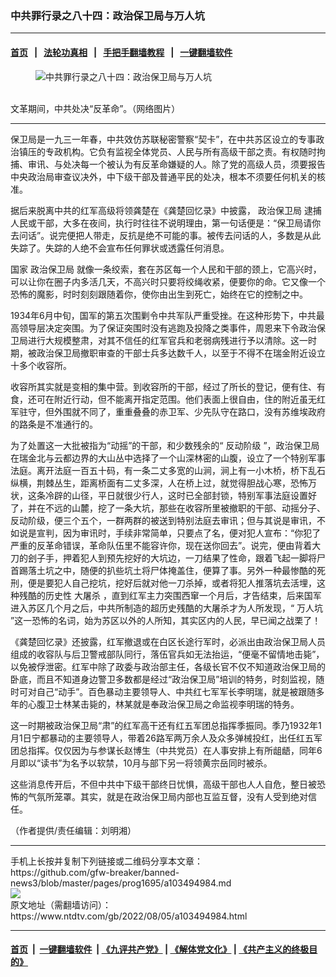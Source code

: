 ### 中共罪行录之八十四：政治保卫局与万人坑
------------------------

#### [首页](https://github.com/gfw-breaker/banned-news3/blob/master/README.md) &nbsp;&nbsp;|&nbsp;&nbsp; [法轮功真相](https://github.com/begood0513/basic/blob/master/README.md)  &nbsp;&nbsp;|&nbsp;&nbsp; [手把手翻墙教程](https://github.com/gfw-breaker/guides/wiki)  &nbsp;&nbsp;|&nbsp;&nbsp; [一键翻墙软件](https://github.com/gfw-breaker/nogfw/blob/master/README.md)  



<div><div class="featured_image">
 <figure>
  <img alt="中共罪行录之八十四：政治保卫局与万人坑" src="https://i.ntdtv.com/assets/uploads/2021/12/2021-12-30_201156-800x450.jpg"/>
 </figure><br/>
 <span class="caption">
  文革期间，中共处决“反革命”。（网络图片）
 </span>
</div>
</div><hr/>


<div><div class="post_content" itemprop="articleBody">
 <p>
  保卫局是一九三一年春，中共效仿苏联秘密警察“契卡”，在中共苏区设立的专事政治镇压的专政机构。它负有监视全体党员、人民与所有高级干部之责。有权随时拘捕、审讯、与处决每一个被认为有反革命嫌疑的人。除了党的高级人员，须要报告中央政治局审查议决外，中下级干部及普通平民的处决，根本不须要任何机关的核准。
 </p>
 <p>
  据后来脱离中共的红军高级将领龚楚在《龚楚回忆录》中披露，
  <ok href="https://www.ntdtv.com/gb/政治保卫局.htm">
   政治保卫局
  </ok>
  逮捕人民或干部，大多在夜间，执行时往往不说明理由，第一句话便是：“保卫局请你去问话”。说完便把人带走，反抗是绝不可能的事。被传去问话的人，多数是从此失踪了。失踪的人绝不会宣布任何罪状或透露任何消息。
 </p>
 <p>
  国家
  <ok href="https://www.ntdtv.com/gb/政治保卫局.htm">
   政治保卫局
  </ok>
  就像一条绞索，套在苏区每一个人民和干部的颈上，它高兴时，可以让你在圈子内多活几天，不高兴时只要将绞绳收紧，便要你的命。它又像一个恐怖的魔影，时时刻刻跟随着你，使你由出生到死亡，始终在它的控制之中。
 </p>
 <p>
  1934年6月中旬，国军的第五次围剿令中共军队严重受挫。在这种形势下，中共最高领导层决定突围。为了保证突围时没有逃跑及投降之类事件，周恩来下令政治保卫局进行大规模整肃，对其不信任的红军官兵和老弱病残进行予以清除。这一时期，被政治保卫局撤职审查的干部士兵多达数千人，以至于不得不在瑞金附近设立十多个收容所。
 </p>
 <p>
  收容所其实就是变相的集中营。到收容所的干部，经过了所长的登记，便有住、有食，还可在附近行动，但不能离开指定范围。他们表面上很自由，住的附近虽无红军驻守，但外围就不同了，重重叠叠的赤卫军、少先队守在路口，没有苏维埃政府的路条是不准通行的。
 </p>
 <p>
  为了处置这一大批被指为“动摇”的干部，和少数残余的“
  <ok href="https://www.ntdtv.com/gb/反动阶级.htm">
   反动阶级
  </ok>
  ”，政治保卫局在瑞金北与云都边界的大山丛中选择了一个山深林密的山腹，设立了一个特别军事法庭。离开法庭一百五十码，有一条二丈多宽的山涧，涧上有一小木桥，桥下乱石纵横，荆棘丛生，距离桥面有二丈多深，人在桥上过，就觉得胆战心寒，恐怖万状，这条冷辟的山径，平日就很少行人，这时已全部封锁，特别军事法庭设置好了，并在不远的山麓，挖了一条大坑，那些在收容所里被撤职的干部、动摇分子、反动阶级，便三个五个，一群两群的被送到特别法庭去审讯；但与其说是审讯，不如说是宣判，因为审讯时，手续非常简单，只要点了名，便对犯人宣布：“你犯了严重的反革命错误，革命队伍里不能容许你，现在送你回去”。说完，便由背着大刀的刽子手，押着犯人到预先挖好的大坑边，一刀结果了性命，跟着飞起一脚将尸首踢落土坑之中，随便的扒些坑土将尸体掩盖住，便算了事。另外一种最惨酷的死刑，便是要犯人自己挖坑，挖好后就对他一刀杀掉，或者将犯人推落坑去活埋，这种残酷的历史性
  <ok href="https://www.ntdtv.com/gb/大屠杀.htm">
   大屠杀
  </ok>
  ，直到红军主力突围西窜一个月后，才告结束，后来国军进入苏区几个月之后，中共所制造的超历史残酷的大屠杀才为人所发现，“
  <ok href="https://www.ntdtv.com/gb/万人坑.htm">
   万人坑
  </ok>
  ”这一恐怖的名词，始为苏区以外的人所知，其实区内的人民，早已闻之战栗了！
 </p>
 <p>
  《龚楚回忆录》还披露，红军撤退或在白区长途行军时，必派出由政治保卫局人员组成的收容队与后卫警戒部队同行，落伍官兵如无法抬运，“便毫不留情地击毙”，以免被俘泄密。红军中除了政委与政治部主任，各级长官不仅不知道政治保卫局的卧底，而且不知道身边警卫多数都是经过“政治保卫局”培训的特务，时刻监视，随时可对自己“动手”。百色暴动主要领导人、中共红七军军长李明瑞，就是被跟随多年的心腹卫士林某击毙的，林某就是奉政治保卫局之命监视李明瑞的特务。
 </p>
 <p>
  这一时期被政治保卫局“肃”的红军高干还有红五军团总指挥季振同。季乃1932年1月1日宁都暴动的主要领导人，带着26路军两万余人及众多弹械投红，出任红五军团总指挥。仅仅因为与参谋长赵博生（中共党员）在人事安排上有所龃龉，同年6月即以“读书”为名予以软禁，10月与部下另一将领黄宗岳同时被杀。
 </p>
 <p>
  这些消息传开后，不但中共中下级干部终日忧惧，高级干部也人人自危，整日被恐怖的气氛所笼罩。其实，就是在政治保卫局内部也互监互督，没有人受到绝对信任。
 </p>
 <p>
  （作者提供/责任编辑：刘明湘）
 </p>
 <p>
 </p>
 <div class="single_ad">
 </div>
</div>
</div>
<hr/>
手机上长按并复制下列链接或二维码分享本文章：<br/>
https://github.com/gfw-breaker/banned-news3/blob/master/pages/prog1695/a103494984.md <br/>
<a href='https://github.com/gfw-breaker/banned-news3/blob/master/pages/prog1695/a103494984.md'><img src='https://github.com/gfw-breaker/banned-news3/blob/master/pages/prog1695/a103494984.md.png'/></a> <br/>
原文地址（需翻墙访问）：https://www.ntdtv.com/gb/2022/08/05/a103494984.html


------------------------
#### [首页](https://github.com/gfw-breaker/banned-news3/blob/master/README.md) &nbsp;|&nbsp; [一键翻墙软件](https://github.com/gfw-breaker/nogfw/blob/master/README.md) &nbsp;| [《九评共产党》](https://github.com/gfw-breaker/9ping.md/blob/master/README.md#九评之一评共产党是什么) | [《解体党文化》](https://github.com/gfw-breaker/jtdwh.md/blob/master/README.md) | [《共产主义的终极目的》](https://github.com/gfw-breaker/gczydzjmd.md/blob/master/README.md)


<img src='http://gfw-breaker.win/banned-news3/pages/prog1695/a103494984.md' width='0px' height='0px'/>